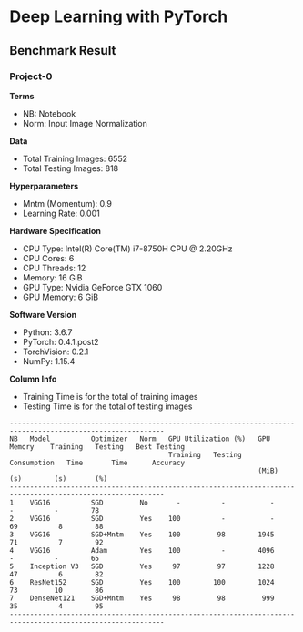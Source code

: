 # Deep Learning with PyTorch

## Benchmark Result

### Project-0
__Terms__
 - NB: Notebook
 - Norm: Input Image Normalization

__Data__
 - Total Training Images: 6552
 - Total Testing Images: 818

__Hyperparameters__
 - Mntm (Momentum): 0.9
 - Learning Rate: 0.001
 
__Hardware Specification__
 - CPU Type: Intel(R) Core(TM) i7-8750H CPU @ 2.20GHz
 - CPU Cores: 6
 - CPU Threads: 12
 - Memory: 16 GiB
 - GPU Type: Nvidia GeForce GTX 1060
 - GPU Memory: 6 GiB
 
__Software Version__
 - Python: 3.6.7
 - PyTorch: 0.4.1.post2
 - TorchVision: 0.2.1
 - NumPy: 1.15.4

__Column Info__
  - Training Time is for the total of training images
  - Testing Time is for the total of testing images

```
------------------------------------------------------------------------------------------------------------
NB   Model          Optimizer   Norm   GPU Utilization (%)   GPU Memory    Training   Testing   Best Testing
                                       Training   Testing    Consumption   Time       Time      Accuracy
                                                             (MiB)         (s)        (s)       (%)
------------------------------------------------------------------------------------------------------------
1    VGG16          SGD         No       -          -           -           -          -        78
2    VGG16          SGD         Yes    100          -           -          69          8        88
3    VGG16          SGD+Mntm    Yes    100         98        1945          71          7        92
4    VGG16          Adam        Yes    100          -        4096           -          -        65
5    Inception V3   SGD         Yes     97         97        1228          47          6        82
6    ResNet152      SGD         Yes    100        100        1024          73         10        86
7    DenseNet121    SGD+Mntm    Yes     98         98         999          35          4        95
------------------------------------------------------------------------------------------------------------
```
